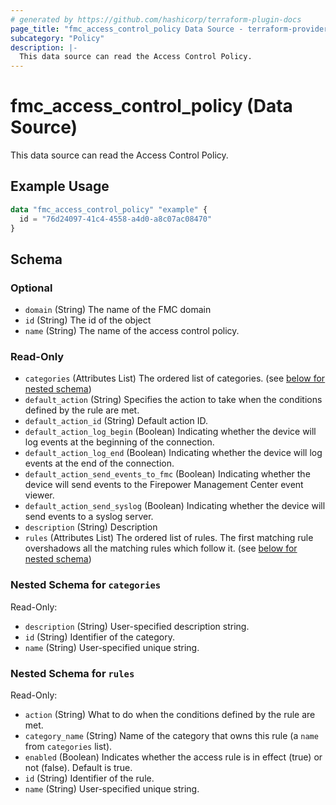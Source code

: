 ```yaml
---
# generated by https://github.com/hashicorp/terraform-plugin-docs
page_title: "fmc_access_control_policy Data Source - terraform-provider-fmc"
subcategory: "Policy"
description: |-
  This data source can read the Access Control Policy.
---
```


# fmc_access_control_policy (Data Source)

This data source can read the Access Control Policy.

## Example Usage

```terraform
data "fmc_access_control_policy" "example" {
  id = "76d24097-41c4-4558-a4d0-a8c07ac08470"
}
```

<!-- schema generated by tfplugindocs -->
## Schema

### Optional

- `domain` (String) The name of the FMC domain
- `id` (String) The id of the object
- `name` (String) The name of the access control policy.

### Read-Only

- `categories` (Attributes List) The ordered list of categories. (see [below for nested schema](#nestedatt--categories))
- `default_action` (String) Specifies the action to take when the conditions defined by the rule are met.
- `default_action_id` (String) Default action ID.
- `default_action_log_begin` (Boolean) Indicating whether the device will log events at the beginning of the connection.
- `default_action_log_end` (Boolean) Indicating whether the device will log events at the end of the connection.
- `default_action_send_events_to_fmc` (Boolean) Indicating whether the device will send events to the Firepower Management Center event viewer.
- `default_action_send_syslog` (Boolean) Indicating whether the device will send events to a syslog server.
- `description` (String) Description
- `rules` (Attributes List) The ordered list of rules. The first matching rule overshadows all the matching rules which follow it. (see [below for nested schema](#nestedatt--rules))

<a id="nestedatt--categories"></a>
### Nested Schema for `categories`

Read-Only:

- `description` (String) User-specified description string.
- `id` (String) Identifier of the category.
- `name` (String) User-specified unique string.


<a id="nestedatt--rules"></a>
### Nested Schema for `rules`

Read-Only:

- `action` (String) What to do when the conditions defined by the rule are met.
- `category_name` (String) Name of the category that owns this rule (a `name` from `categories` list).
- `enabled` (Boolean) Indicates whether the access rule is in effect (true) or not (false). Default is true.
- `id` (String) Identifier of the rule.
- `name` (String) User-specified unique string.
